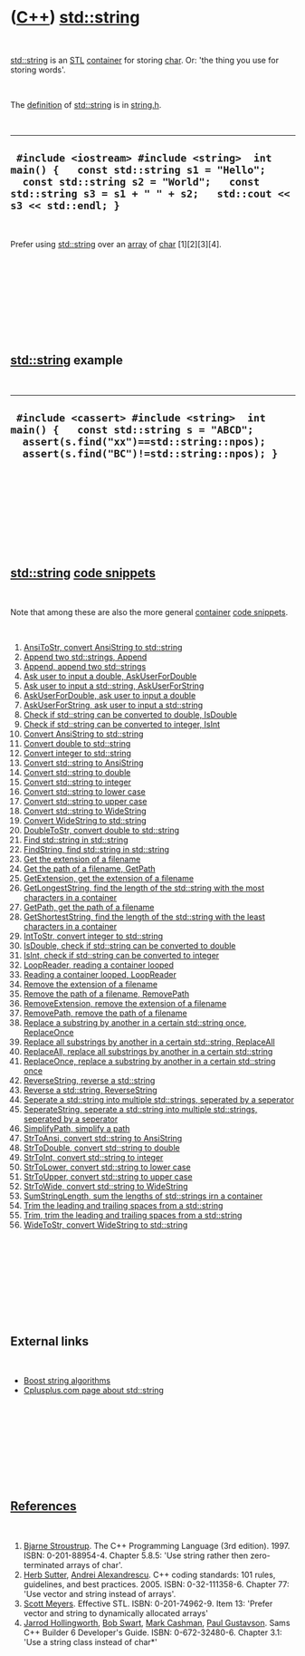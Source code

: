 



 

 

 

 

 

([C++](Cpp.md)) [std::string](CppString.md)
=============================================

 

[std::string](CppString.md) is an [STL](CppStl.md)
[container](CppContainer.md) for storing [char](CppChar.md). Or: 'the
thing you use for storing words'.

 

The [definition](CppDefinition.md) of [std::string](CppString.md) is
in [string.h](CppStringH.md).

 

  ------------------------------------------------------------------------------------------------------------------------------------------------------------------------------------------------------
  ` #include <iostream> #include <string>  int main() {   const std::string s1 = "Hello";   const std::string s2 = "World";   const std::string s3 = s1 + " " + s2;   std::cout << s3 << std::endl; }`
  ------------------------------------------------------------------------------------------------------------------------------------------------------------------------------------------------------

 

Prefer using [std::string](CppString.md) over an [array](CppArray.md)
of [char](CppChar.md) \[1\]\[2\]\[3\]\[4\].

 

 

 

 

 

[std::string](CppString.md) example
------------------------------------

 

  -------------------------------------------------------------------------------------------------------------------------------------------------------------------------------
  ` #include <cassert> #include <string>  int main() {   const std::string s = "ABCD";   assert(s.find("xx")==std::string::npos);   assert(s.find("BC")!=std::string::npos); }`
  -------------------------------------------------------------------------------------------------------------------------------------------------------------------------------

 

 

 

 

 

[std::string](CppString.md) [code snippets](CppCodeSnippets.md)
-----------------------------------------------------------------

 

Note that among these are also the more general
[container](CppContainer.md) [code snippets](CppCodeSnippets.md).

 

1.  [AnsiToStr, convert AnsiString to std::string](CppAnsiToStr.md)
2.  [Append two std::strings, Append](CppAppend.md)
3.  [Append, append two std::strings](CppAppend.md)
4.  [Ask user to input a double,
    AskUserForDouble](CppAskUserForDouble.md)
5.  [Ask user to input a std::string,
    AskUserForString](CppAskUserForString.md)
6.  [AskUserForDouble, ask user to input a
    double](CppAskUserForDouble.md)
7.  [AskUserForString, ask user to input a
    std::string](CppAskUserForString.md)
8.  [Check if std::string can be converted to double,
    IsDouble](CppIsDouble.md)
9.  [Check if std::string can be converted to integer,
    IsInt](CppIsInt.md)
10. [Convert AnsiString to std::string](CppAnsiToStr.md)
11. [Convert double to std::string](CppDoubleToStr.md)
12. [Convert integer to std::string](CppIntToStr.md)
13. [Convert std::string to AnsiString](CppStrToAnsi.md)
14. [Convert std::string to double](CppStrToDouble.md)
15. [Convert std::string to integer](CppStrToInt.md)
16. [Convert std::string to lower case](CppStrToLower.md)
17. [Convert std::string to upper case](CppStrToUpper.md)
18. [Convert std::string to WideString](CppStrToWide.md)
19. [Convert WideString to std::string](CppWideToStr.md)
20. [DoubleToStr, convert double to std::string](CppDoubleToStr.md)
21. [Find std::string in std::string](CppFindString.md)
22. [FindString, find std::string in std::string](CppFindString.md)
23. [Get the extension of a filename](CppGetExtension.md)
24. [Get the path of a filename, GetPath](CppGetPath.md)
25. [GetExtension, get the extension of a filename](CppGetExtension.md)
26. [GetLongestString, find the length of the std::string with the most
    characters in a container](CppGetLongestStringLength.md)
27. [GetPath, get the path of a filename](CppGetPath.md)
28. [GetShortestString, find the length of the std::string with the
    least characters in a container](CppGetShortestStringLength.md)
29. [IntToStr, convert integer to std::string](CppIntToStr.md)
30. [IsDouble, check if std::string can be converted to
    double](CppIsDouble.md)
31. [IsInt, check if std::string can be converted to
    integer](CppIsInt.md)
32. [LoopReader, reading a container looped](CppLoopReader.md)
33. [Reading a container looped, LoopReader](CppLoopReader.md)
34. [Remove the extension of a filename](CppRemoveExtension.md)
35. [Remove the path of a filename, RemovePath](CppRemovePath.md)
36. [RemoveExtension, remove the extension of a
    filename](CppRemoveExtension.md)
37. [RemovePath, remove the path of a filename](CppRemovePath.md)
38. [Replace a substring by another in a certain std::string once,
    ReplaceOnce](CppReplaceOnce.md)
39. [Replace all substrings by another in a certain std::string,
    ReplaceAll](CppReplaceAll.md)
40. [ReplaceAll, replace all substrings by another in a certain
    std::string](CppReplaceAll.md)
41. [ReplaceOnce, replace a substring by another in a certain
    std::string once](CppReplaceOnce.md)
42. [ReverseString, reverse a std::string](CppReverseString.md)
43. [Reverse a std::string, ReverseString](CppReverseString.md)
44. [Seperate a std::string into multiple std::strings, seperated by a
    seperator](CppSeperateString.md)
45. [SeperateString, seperate a std::string into multiple std::strings,
    seperated by a seperator](CppSeperateString.md)
46. [SimplifyPath, simplify a path](CppSimplifyPath.md)
47. [StrToAnsi, convert std::string to AnsiString](CppStrToAnsi.md)
48. [StrToDouble, convert std::string to double](CppStrToDouble.md)
49. [StrToInt, convert std::string to integer](CppStrToInt.md)
50. [StrToLower, convert std::string to lower case](CppStrToLower.md)
51. [StrToUpper, convert std::string to upper case](CppStrToUpper.md)
52. [StrToWide, convert std::string to WideString](CppStrToWide.md)
53. [SumStringLength, sum the lengths of std::strings irn a
    container](CppSumStringLength.md)
54. [Trim the leading and trailing spaces from a
    std::string](CppTrim.md)
55. [Trim, trim the leading and trailing spaces from a
    std::string](CppTrim.md)
56. [WideToStr, convert WideString to std::string](CppWideToStr.md)

 

 

 

 

 

External links
--------------

 

-   [Boost string
    algorithms](http://www.boost.org/doc/libs/1_38_0/doc/html/string_algo.html)
-   [Cplusplus.com page about
    std::string](http://www.cplusplus.com/reference/string/string)

 

 

 

 

 

[References](CppReferences.md)
-------------------------------

 

1.  [Bjarne Stroustrup](CppBjarneStroustrup.md). The C++ Programming
    Language (3rd edition). 1997. ISBN: 0-201-88954-4. Chapter 5.8.5:
    'Use string rather then zero-terminated arrays of char'.
2.  [Herb Sutter](CppHerbSutter.md), [Andrei
    Alexandrescu](CppAndreiAlexandrescu.md). C++ coding standards: 101
    rules, guidelines, and best practices. 2005. ISBN: 0-32-111358-6.
    Chapter 77: 'Use vector and string instead of arrays'.
3.  [Scott Meyers](CppScottMeyers.md). Effective STL.
    ISBN: 0-201-74962-9. Item 13: 'Prefer vector and string to
    dynamically allocated arrays'
4.  [Jarrod Hollingworth](CppJarrodHollingworth.md), [Bob
    Swart](CppBobSwart.md), [Mark Cashman](CppMarkCashman.md), [Paul
    Gustavson](CppPaulGustavson.md). Sams C++ Builder 6
    Developer's Guide. ISBN: 0-672-32480-6. Chapter 3.1: 'Use a string
    class instead of char\*'

 

 

 

 

 





 



